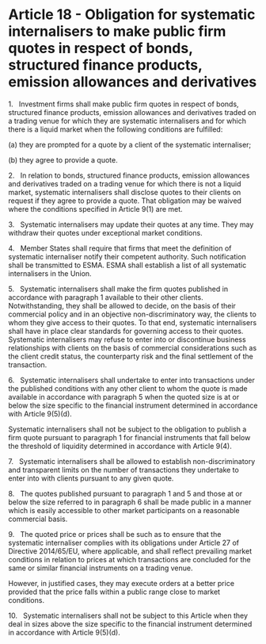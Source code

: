 # Article 18 - Obligation for systematic internalisers to make public firm quotes in respect of bonds, structured finance products, emission allowances and derivatives


1.   Investment firms shall make public firm quotes in respect of bonds, structured finance products, emission allowances and derivatives traded on a trading venue for which they are systematic internalisers and for which there is a liquid market when the following conditions are fulfilled:

(a) they are prompted for a quote by a client of the systematic internaliser;

(b) they agree to provide a quote.

2.   In relation to bonds, structured finance products, emission allowances and derivatives traded on a trading venue for which there is not a liquid market, systematic internalisers shall disclose quotes to their clients on request if they agree to provide a quote. That obligation may be waived where the conditions specified in Article 9(1) are met.

3.   Systematic internalisers may update their quotes at any time. They may withdraw their quotes under exceptional market conditions.

4.   Member States shall require that firms that meet the definition of systematic internaliser notify their competent authority. Such notification shall be transmitted to ESMA. ESMA shall establish a list of all systematic internalisers in the Union.

5.   Systematic internalisers shall make the firm quotes published in accordance with paragraph 1 available to their other clients. Notwithstanding, they shall be allowed to decide, on the basis of their commercial policy and in an objective non-discriminatory way, the clients to whom they give access to their quotes. To that end, systematic internalisers shall have in place clear standards for governing access to their quotes. Systematic internalisers may refuse to enter into or discontinue business relationships with clients on the basis of commercial considerations such as the client credit status, the counterparty risk and the final settlement of the transaction.

6.   Systematic internalisers shall undertake to enter into transactions under the published conditions with any other client to whom the quote is made available in accordance with paragraph 5 when the quoted size is at or below the size specific to the financial instrument determined in accordance with Article 9(5)(d).

Systematic internalisers shall not be subject to the obligation to publish a firm quote pursuant to paragraph 1 for financial instruments that fall below the threshold of liquidity determined in accordance with Article 9(4).

7.   Systematic internalisers shall be allowed to establish non-discriminatory and transparent limits on the number of transactions they undertake to enter into with clients pursuant to any given quote.

8.   The quotes published pursuant to paragraph 1 and 5 and those at or below the size referred to in paragraph 6 shall be made public in a manner which is easily accessible to other market participants on a reasonable commercial basis.

9.   The quoted price or prices shall be such as to ensure that the systematic internaliser complies with its obligations under Article 27 of Directive 2014/65/EU, where applicable, and shall reflect prevailing market conditions in relation to prices at which transactions are concluded for the same or similar financial instruments on a trading venue.

However, in justified cases, they may execute orders at a better price provided that the price falls within a public range close to market conditions.

10.   Systematic internalisers shall not be subject to this Article when they deal in sizes above the size specific to the financial instrument determined in accordance with Article 9(5)(d).
